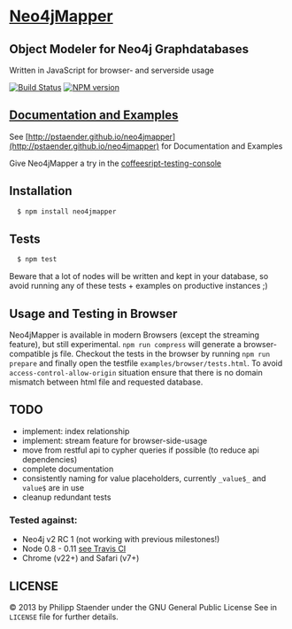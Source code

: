 # [Neo4jMapper](http://pstaender.github.io/neo4jmapper)
## Object Modeler for Neo4j Graphdatabases

Written in JavaScript for browser- and serverside usage

[![Build Status](https://api.travis-ci.org/pstaender/neo4jmapper.png)](https://travis-ci.org/pstaender/neo4jmapper)
[![NPM version](https://badge.fury.io/js/neo4jmapper.png)](https://npmjs.org/package/neo4jmapper)

## [Documentation and Examples](http://pstaender.github.io/neo4jmapper)

See [http://pstaender.github.io/neo4jmapper](http://pstaender.github.io/neo4jmapper) for Documentation and Examples

Give Neo4jMapper a try in the [coffeesript-testing-console](http://pstaender.github.io/neo4jmapper/examples/browser/console/console.html)

## Installation

```sh
  $ npm install neo4jmapper
```

## Tests

```sh
  $ npm test
```

Beware that a lot of nodes will be written and kept in your database, so avoid running any of these tests + examples on productive instances ;)

## Usage and Testing in Browser

Neo4jMapper is available in modern Browsers (except the streaming feature), but still experimental.
`npm run compress` will generate a browser-compatible js file. Checkout the tests in the browser by running `npm run prepare` and finally open the testfile `examples/browser/tests.html`. To avoid `access-control-allow-origin` situation ensure that there is no domain mismatch between html file and requested database.

## TODO

  * implement: index relationship
  * implement: stream feature for browser-side-usage
  * move from restful api to cypher queries if possible (to reduce api dependencies)
  * complete documentation
  * consistently naming for value placeholders, currently `_value$_` and `value$` are in use
  * cleanup redundant tests

### Tested against:

* Neo4j v2 RC 1 (not working with previous milestones!)
* Node 0.8 - 0.11 [see Travis CI](https://travis-ci.org/pstaender/neo4jmapper)
* Chrome (v22+) and Safari (v7+)

## LICENSE

© 2013 by Philipp Staender under the GNU General Public License
See in `LICENSE` file for further details.